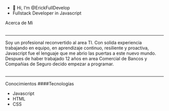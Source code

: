 - 👋 Hi, I’m @ErickFullDevelop
- Fullstack Developer in Javascript

Acerca de Mi
<br>    <br>
<hr> 
Soy un profesional reconvertido al area TI. Con solida experiencia trabajando en equipo, en aprendizaje continuo, resiliente y proactiva, Javascript fue el lenguaje que me abrio las puertas a este nuevo mundo. Despues de haber trabajado 12 años en area Comercial de Bancos y Compañias de Seguro decido empezar a programar.
<br>    <br>
<hr>

Conocimientos
####Tecnologías
 - Javascript
 - HTML
 - CSS


<!---
ErickFullDevelop/ErickFullDevelop is a ✨ special ✨ repository because its `README.md` (this file) appears on your GitHub profile.
You can click the Preview link to take a look at your changes.
--->
